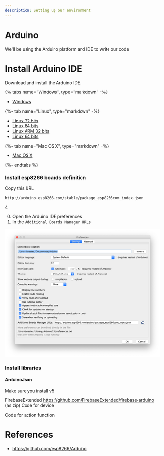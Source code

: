 ```yaml
---
description: Setting up our environment
---
```


# Arduino

We'll be using the Arduino platform and IDE to write our code

# Install Arduino IDE

Download and install the Arduino IDE.

{% tabs name="Windows", type="markdown" -%}

- [Windows](https://www.arduino.cc/download_handler.php?f=/arduino-1.8.9-windows.exe)

{%- tab name="Linux", type="markdown" -%}

- [Linux 32 bits](https://www.arduino.cc/download_handler.php?f=/arduino-1.8.9-linux32.tar.xz)
- [Linux 64 bits](https://www.arduino.cc/download_handler.php?f=/arduino-1.8.9-linux64.tar.xz)
- [Linux ARM 32 bits](https://www.arduino.cc/download_handler.php?f=/arduino-1.8.9-linuxarm.tar.xz)
- [Linux 64 bits](https://www.arduino.cc/download_handler.php?f=/arduino-1.8.9-linuxaarch64.tar.xz)

{%- tab name="Mac OS X", type="markdown" -%}

- [Mac OS X](https://www.arduino.cc/download_handler.php?f=/arduino-1.8.9-macosx.zip)

{%- endtabs %}

### Install esp8266 boards definition

Copy this URL

```text
http://arduino.esp8266.com/stable/package_esp8266com_index.json
```

4

0. Open the Arduino IDE preferences
1. In the `Additional Boards Manager URLs`

![](assets/arduino-boards.png)

### Install libraries

#### ArduinoJson

Make sure you install v5

FirebaseExtended https://github.com/FirebaseExtended/firebase-arduino (as zip)
Code for device

Code for action function

# References

- https://github.com/esp8266/Arduino
